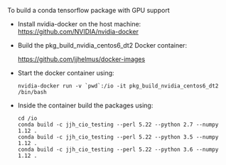 To build a conda tensorflow package with GPU support

* Install nvidia-docker on the host machine:
    https://github.com/NVIDIA/nvidia-docker

* Build the pkg_build_nvidia_centos6_dt2 Docker container:

    https://github.com/jjhelmus/docker-images

* Start the docker container using:

    ```
    nvidia-docker run -v `pwd`:/io -it pkg_build_nvidia_centos6_dt2 /bin/bash
    ```

* Inside the container build the packages using:

    ```
    cd /io
    conda build -c jjh_cio_testing --perl 5.22 --python 2.7 --numpy 1.12 .
    conda build -c jjh_cio_testing --perl 5.22 --python 3.5 --numpy 1.12 .
    conda build -c jjh_cio_testing --perl 5.22 --python 3.6 --numpy 1.12 .
    ```
